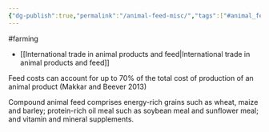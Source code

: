 ```yaml
---
{"dg-publish":true,"permalink":"/animal-feed-misc/","tags":["#animal_feed","#farming"],"created":"2025-10-23T17:42:41.867+01:00","updated":"2025-10-23T19:18:51.082+01:00"}
---
```


#farming 

- [[International trade in animal products and feed\|International trade in animal products and feed]]

Feed costs can account for up to 70% of the total cost of production of an animal product (Makkar and Beever 2013)

Compound animal feed comprises energy-rich grains such as wheat, maize and barley; protein-rich oil meal such as soybean meal and sunflower meal; and vitamin and mineral supplements.